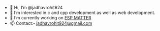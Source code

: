 - 👋 Hi, I’m @jadhavrohit924
- 👀 I’m interested in c and cpp development as well as web development.
- 🌱 I’m currently working on [ESP MATTER](https://github.com/project-chip/connectedhomeip)
- 📫 Contact:- jadhavrohit924@gmail.com

<!---
jadhavrohit924/jadhavrohit924 is a ✨ special ✨ repository because its `README.md` (this file) appears on your GitHub profile.
You can click the Preview link to take a look at your changes.
--->
